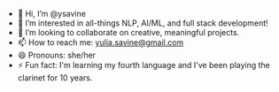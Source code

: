 - 👋 Hi, I’m @ysavine
- 🧠 I’m interested in all-things NLP, AI/ML, and full stack development!
- 💞️ I’m looking to collaborate on creative, meaningful projects.
- 📫 How to reach me: yulia.savine@gmail.com
- 😄 Pronouns: she/her
- ⚡ Fun fact: I'm learning my fourth language and I've been playing the clarinet for 10 years.
